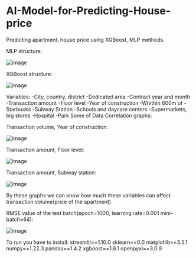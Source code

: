 # AI-Model-for-Predicting-House-price
Predicting apartment, house price using XGBoost, MLP methods. 


MLP structure:


![image](https://user-images.githubusercontent.com/65017142/223495779-470b2d9a-8dc2-4053-8089-852a2246927f.png)

XGBoost structure:


![image](https://user-images.githubusercontent.com/65017142/223495876-88ecd038-d70b-43b7-88c6-fe6e96365aa8.png)


Variables:
  -City, country, district
  -Dedicated area
  -Contract year and month
  -Transaction amount
  -Floor level
  -Year of construction
  -Whithin 600m of 
    -Starbucks
    -Subway Station
    -Schools and daycare centers
    -Supermarkets, big stores
    -Hospital
    -Park
Some of Data Correlation graphs:


Transaction volume, Year of construction:

![image](https://user-images.githubusercontent.com/65017142/223498007-b2384a68-d7b3-4bbc-a040-9e5bbc08403b.png)

Transaction amount, Floor level:

![image](https://user-images.githubusercontent.com/65017142/223498063-bf977d5c-2925-4545-87d4-b8b9a2d8faf8.png)

Transaction amount, Subway station:

![image](https://user-images.githubusercontent.com/65017142/223498329-38561035-cf81-464e-b5fb-511b5613b0c7.png)


By these graphs we can know how much these variables can affect transaction volume(price of the apartment)


RMSE value of the test batch(epoch=1000, learning rate=0.001 mini-batch=64):

![image](https://user-images.githubusercontent.com/65017142/223503240-eba2001b-ac6b-4609-b096-b15de40e72bc.png)



To run you have to install:
streamlit==1.10.0
sklearn==0.0
matplotlib==3.5.1
numpy==1.22.3
pandas==1.4.2
xgboost==1.6.1
openpyxl==3.0.9
